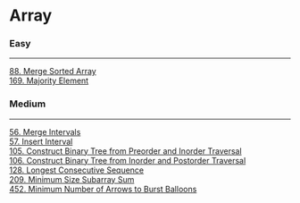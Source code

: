# Array

### Easy
---
[88. Merge Sorted Array](../solutions/0088-Merge%20Sorted%20Array.md)</br>
[169. Majority Element](../solutions/0169-Majority%20Element.md)</br>

### Medium
---
[56. Merge Intervals](../solutions/0056-Merge%20Intervals.md)</br>
[57. Insert Interval](../solutions/0057-Insert%20Interval.md)</br>
[105. Construct Binary Tree from Preorder and Inorder Traversal](../solutions/0105-Construct%20Binary%20Tree%20from%20Preorder%20and%20Inorder%20Traversal.md)</br>
[106. Construct Binary Tree from Inorder and Postorder Traversal](../solutions/0106-Construct%20Binary%20Tree%20from%20Inorder%20and%20Postorder%20Traversal.md)</br>
[128. Longest Consecutive Sequence](../solutions/0128-Longest%20Consecutive%20Sequence.md)</br>
[209. Minimum Size Subarray Sum](../solutions/0209-Minimum%20Size%20Subarray%20Sum.md)</br>
[452. Minimum Number of Arrows to Burst Balloons](../solutions/0452-Minimum%20Number%20of%20Arrows%20to%20Burst%20Balloons.md)</br>